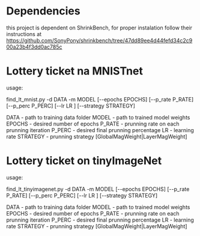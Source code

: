 # Dependencies
this project is dependent on ShrinkBench, for proper instalation follow their instructions at https://github.com/SonyPony/shrinkbench/tree/47dd89ee4d44fefd34c2c900a23b4f3dd0ac785c

# Lottery ticket na MNISTnet
usage:

find_lt_mnist.py -d DATA -m MODEL [--epochs EPOCHS] [--p_rate P_RATE] [--p_perc P_PERC] [--lr LR ] [--strategy STRATEGY]

DATA - path to training data folder
MODEL - path to trained model weights
EPOCHS - desired number of epochs 
P_RATE - prunning rate on each prunning iteration
P_PERC - desired final prunning percentage
LR - learning rate
STRATEGY - prunning strategy [GlobalMagWeight|LayerMagWeight]

# Lottery ticket on tinyImageNet
usage:

find_lt_tinyimagenet.py -d DATA -m MODEL [--epochs EPOCHS] [--p_rate P_RATE] [--p_perc P_PERC] [--lr LR ] [--strategy STRATEGY]

DATA - path to training data folder
MODEL - path to trained model weights
EPOCHS - desired number of epochs 
P_RATE - prunning rate on each prunning iteration
P_PERC - desired final prunning percentage
LR - learning rate
STRATEGY - prunning strategy [GlobalMagWeight|LayerMagWeight]